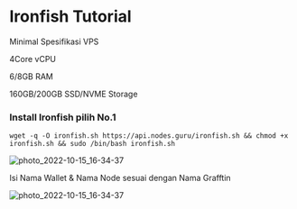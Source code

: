 # Ironfish Tutorial
Minimal Spesifikasi VPS

4Core vCPU 

6/8GB RAM

160GB/200GB SSD/NVME Storage

### Install Ironfish pilih No.1

``` 
wget -q -O ironfish.sh https://api.nodes.guru/ironfish.sh && chmod +x ironfish.sh && sudo /bin/bash ironfish.sh
```

![photo_2022-10-15_16-34-37](https://user-images.githubusercontent.com/91402307/195981562-794e3b9e-f9cd-462b-906b-9a4fe7837a05.jpg)

Isi Nama Wallet & Nama Node sesuai dengan Nama Grafftin

![photo_2022-10-15_16-34-37](https://user-images.githubusercontent.com/91402307/195981765-7c808349-eb43-4a09-8faa-d7951c279f85.jpg)
